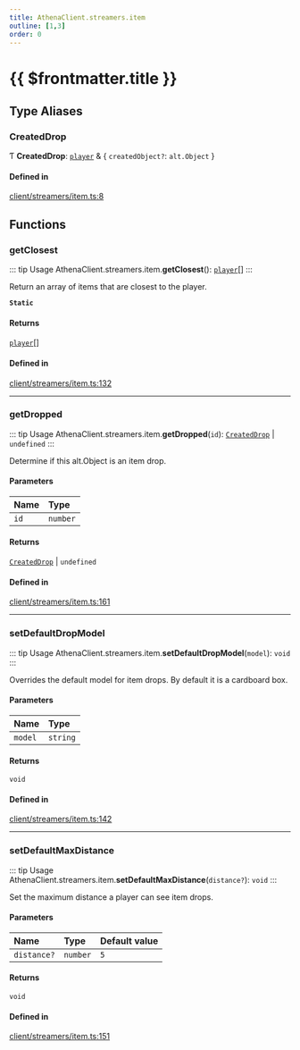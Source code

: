 ```yaml
---
title: AthenaClient.streamers.item
outline: [1,3]
order: 0
---
```


# {{ $frontmatter.title }}


## Type Aliases

### CreatedDrop

Ƭ **CreatedDrop**: [`player`](server_config.md#player) & { `createdObject?`: `alt.Object`  }

#### Defined in

[client/streamers/item.ts:8](https://github.com/Stuyk/altv-athena/blob/82f1bae/src/core/client/streamers/item.ts#L8)

## Functions

### getClosest

::: tip Usage
AthenaClient.streamers.item.**getClosest**(): [`player`](server_config.md#player)[]
:::

Return an array of items that are closest to the player.

**`Static`**

#### Returns

[`player`](server_config.md#player)[]

#### Defined in

[client/streamers/item.ts:132](https://github.com/Stuyk/altv-athena/blob/82f1bae/src/core/client/streamers/item.ts#L132)

___

### getDropped

::: tip Usage
AthenaClient.streamers.item.**getDropped**(`id`): [`CreatedDrop`](client_streamers_item.md#CreatedDrop) \| `undefined`
:::

Determine if this alt.Object is an item drop.

#### Parameters

| Name | Type |
| :------ | :------ |
| `id` | `number` |

#### Returns

[`CreatedDrop`](client_streamers_item.md#CreatedDrop) \| `undefined`

#### Defined in

[client/streamers/item.ts:161](https://github.com/Stuyk/altv-athena/blob/82f1bae/src/core/client/streamers/item.ts#L161)

___

### setDefaultDropModel

::: tip Usage
AthenaClient.streamers.item.**setDefaultDropModel**(`model`): `void`
:::

Overrides the default model for item drops.
By default it is a cardboard box.

#### Parameters

| Name | Type |
| :------ | :------ |
| `model` | `string` |

#### Returns

`void`

#### Defined in

[client/streamers/item.ts:142](https://github.com/Stuyk/altv-athena/blob/82f1bae/src/core/client/streamers/item.ts#L142)

___

### setDefaultMaxDistance

::: tip Usage
AthenaClient.streamers.item.**setDefaultMaxDistance**(`distance?`): `void`
:::

Set the maximum distance a player can see item drops.

#### Parameters

| Name | Type | Default value |
| :------ | :------ | :------ |
| `distance?` | `number` | `5` |

#### Returns

`void`

#### Defined in

[client/streamers/item.ts:151](https://github.com/Stuyk/altv-athena/blob/82f1bae/src/core/client/streamers/item.ts#L151)
